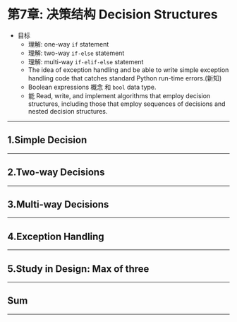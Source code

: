 # 第7章: 决策结构 Decision Structures

- 目标
    - 理解: one-way `if` statement
    - 理解: two-way `if-else` statement
    - 理解: multi-way `if-elif-else` statement  
    - The idea of exception handling and be able to write simple exception handling code that catches standard Python run-time errors.(新知)
    - Boolean expressions 概念 和 `bool` data type.
    - 能 Read, write, and implement algorithms that employ decision structures, including those that employ sequences of decisions and nested decision structures.

---

## 1.Simple Decision

---

## 2.Two-way Decisions

---

## 3.Multi-way Decisions  

---

## 4.Exception Handling  

---

## 5.Study in Design: Max of three


---

## Sum


---
